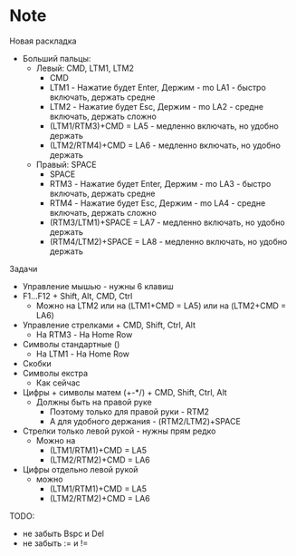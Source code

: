 # Note


Новая раскладка
- Больший пальцы: 
	- Левый: CMD, LTM1, LTM2
		- CMD
		- LTM1 - Нажатие будет Enter, Держим - mo LA1 - быстро включать, держать средне
		- LTM2 - Нажатие будет Esc, Держим - mo LA2 - средне включать, держать сложно
		- (LTM1/RTM3)+CMD = LA5 - медленно включать, но удобно держать
		- (LTM2/RTM4)+CMD = LA6 - медленно включать, но удобно держать
	- Правый: SPACE
		- SPACE
		- RTM3 - Нажатие будет Enter, Держим - mo LA3 - быстро включать, держать средне
		- RTM4 - Нажатие будет Esc, Держим - mo LA4 - средне включать, держать сложно
		- (RTM3/LTM1)+SPACE = LA7 - медленно включать, но удобно держать
		- (RTM4/LTM2)+SPACE = LA8 - медленно включать, но удобно держать


Задачи
- Управление мышью - нужны 6 клавиш
- F1...F12 + Shift, Alt, CMD, Ctrl
	- Можно на LTM2 или на (LTM1+CMD = LA5) или на (LTM2+CMD = LA6)
- Управление стрелками + CMD, Shift, Ctrl, Alt
	- На RTM3 - На Home Row
- Символы стандартные ()
	- На LTM1 - На Home Row
- Скобки
- Символы екстра 
	- Как сейчас 
- Цифры + символы матем (+-\*/) + CMD, Shift, Ctrl, Alt
	- Должны быть на правой руке
		- Поэтому только для правой руки - RTM2
		- А для удобного держания - (RTM2/LTM2)+SPACE
- Стрелки только левой рукой - нужны прям редко
	- Можно на 
		- (LTM1/RTM1)+CMD = LA5
		- (LTM2/RTM2)+CMD = LA6
- Цифры отдельно левой рукой 
	- можно 
		- (LTM1/RTM1)+CMD = LA5
		- (LTM2/RTM2)+CMD = LA6


TODO:
- не забыть Bspc и Del
- не забыть := и !=
